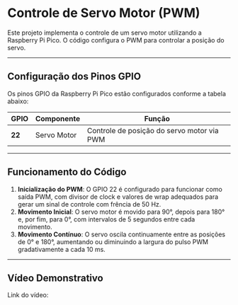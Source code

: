 # Controle de Servo Motor (PWM)
Este projeto implementa o controle de um servo motor utilizando a Raspberry Pi Pico. O código configura o PWM para controlar a posição do servo.

---

## **Configuração dos Pinos GPIO**

Os pinos GPIO da Raspberry Pi Pico estão configurados conforme a tabela abaixo:

| GPIO  | Componente     | Função                           |
|-------|---------------|---------------------------------|
| **22** | Servo Motor   | Controle de posição do servo motor via PWM    |

---

## **Funcionamento do Código**

1. **Inicialização do PWM**: O GPIO 22 é configurado para funcionar como saída PWM, com divisor de clock e valores de wrap adequados para gerar um sinal de controle com frência de 50 Hz.
2. **Movimento Inicial**: O servo motor é movido para 90°, depois para 180° e, por fim, para 0°, com intervalos de 5 segundos entre cada movimento.
3. **Movimento Contínuo**: O servo oscila continuamente entre as posições de 0° e 180°, aumentando ou diminuindo a largura do pulso PWM gradativamente a cada 10 ms.

---

## **Vídeo Demonstrativo**

Link do vídeo:



